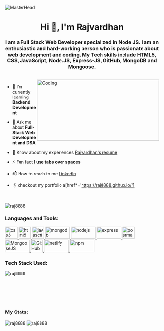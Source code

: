 ![MasterHead](https://mir-s3-cdn-cf.behance.net/project_modules/fs/be832922391491.58c25558f0fe7.gif)
<h1 align="center">Hi 👋, I'm Rajvardhan</h1>
<h3 align="center">I am a Full Stack Web Developer specialized in Node JS. I am an enthusiastic and hard-working person who is passionate about web development and coding. My Tech skills include HTML5, CSS, JavaScript, Node.JS, Express-JS, GitHub, MongoDB and Mongoose.
</h3>
<br>
<img align="right" alt="Coding" width="400" height="200" src="https://media.tenor.com/qJ5evVs-_uUAAAAC/coding.gif">

- 🌱 I’m currently learning **Backend Development**

- 💬 Ask me about **Full-Stack Web Development and DSA**

- 📄 Know about my experiences [Rajvardhan's resume](https://drive.google.com/file/d/1B5soRMn7Q4wVzXpnbz3P4VbqDkI-hd_Z/view?usp=share_link)

- ⚡ Fun fact **I use tabs over spaces**

- 📫 How to reach to me [LinkedIn](www.linkedin.com/in/mr-rajvardhan-jadhav-81a5011b4)

- 🖇️ checkout my portfolio a[href*='https://raj8888.github.io/']

<br>
<p align="left"> <img src="https://komarev.com/ghpvc/?username=raj8888&label=Profile%20views&color=0e75b6&style=flat" alt="raj8888" /> </p>
<h3 align="left">Languages and Tools:</h3>
<p align="left"> 
 <a href="https://www.w3schools.com/css/" target="_blank" rel="noreferrer"> <img src="https://upload.wikimedia.org/wikipedia/commons/thumb/d/d5/CSS3_logo_and_wordmark.svg/180px-CSS3_logo_and_wordmark.svg.png" alt="css3" width="40" height="40"/> </a> 
 <a href="https://www.w3.org/html/" target="_blank" rel="noreferrer"> <img src="https://upload.wikimedia.org/wikipedia/commons/thumb/6/61/HTML5_logo_and_wordmark.svg/180px-HTML5_logo_and_wordmark.svg.png" alt="html5" width="40" height="40"/> </a> 
 <a href="https://developer.mozilla.org/en-US/docs/Web/JavaScript" target="_blank" rel="noreferrer"> <img src="https://www.computerhope.com/jargon/j/javascript.png" alt="javascript" width="40" height="40"/> </a> 
 <a href="https://www.mongodb.com/" target="_blank" rel="noreferrer"> <img src="https://1000logos.net/wp-content/uploads/2020/08/MongoDB-Logo.jpg" alt="mongodb" width="80" height="40"/> </a>
 <a href="https://nodejs.org" target="_blank" rel="noreferrer"> <img src="https://www.vectorlogo.zone/logos/nodejs/nodejs-ar21.png" alt="nodejs" width="80" height="40"/> </a> 
 <a href="https://expressjs.com" target="_blank" rel="noreferrer"> <img src="https://expressjs.com/images/express-facebook-share.png" alt="express" width="80" height="40"/> </a> 
 <a href="https://postman.com" target="_blank" rel="noreferrer"> <img src="https://www.vectorlogo.zone/logos/getpostman/getpostman-icon.svg" alt="postman" width="40" height="40"/> </a> 
 <a href="https://mongoosejs.com" target="_blank" rel="noreferrer"> <img src="https://cdn-images-1.medium.com/fit/t/1600/480/1*iDvsmUwzZQxJSKdL0xzwIA.png" alt="MongooseJS" width="80" height="40"/> </a> 
 <a href="https://github.com" target="_blank" rel="noreferrer"> <img src="https://github.githubassets.com/images/modules/logos_page/GitHub-Mark.png" alt="GitHub" width="40" height="40"/> </a>
 <a href="https://netlify.com/" target="_blank" rel="noreferrer"> <img src="https://www.netlify.com/v3/img/components/full-logo-dark.png" alt="netlify" width="80" height="40"/> </a> 
<a href="https://npm.com/" target="_blank" rel="noreferrer"> <img src="https://upload.wikimedia.org/wikipedia/commons/thumb/d/db/Npm-logo.svg/540px-Npm-logo.svg.png" alt="npm" width="80" height="40"/> </a> 
</p>

<h3 align="left">Tech Stack Used:</h3>
<img align="left" src="https://github-readme-stats.vercel.app/api/top-langs?username=raj8888&show_icons=true&locale=en&layout=compact" alt="raj8888" />
<br>
<br>
<br>
<br>
<br>
<br>

<h3 align="left">My Stats:</h3>
<img align="center" src="https://github-readme-stats.vercel.app/api?username=raj8888&show_icons=true&locale=en" alt="raj8888" />

<img align="center" src="https://github-readme-streak-stats.herokuapp.com/?user=raj8888&" alt="raj8888" />
